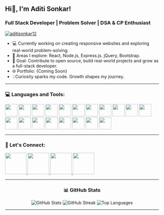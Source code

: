 ## Hi👋, I'm Aditi Sonkar!  <br> 
### Full Stack Developer | Problem Solver | DSA & CP Enthusiast<br> 

<p align="left"> 
  <a href="https://github.com/ryo-ma/github-profile-trophy">
    <img src="https://github-profile-trophy.vercel.app/?username=aditisonkar12" alt="aditisonkar12" />
  </a> 
</p>

<ul>
  <li>💻 Currently working on creating responsive websites and exploring real-world problem-solving.
 </li>
  <li>🚀 Areas I explore: React, Node.js, Express.js. jQuery, Bootstrap. 
</li>
  <li>🎯 Goal: Contribute to open source, build real-world projects and grow as a full-stack developer.
 </li>
  <li>🌐 Portfolio: {Coming Soon} 
 </li>
  <li>💡Curiosity sparks my code. Growth shapes my journey. </li>
</ul>

---

### 💻 Languages and Tools:

<p align="left">
  <img src="https://cdn.jsdelivr.net/gh/devicons/devicon/icons/cplusplus/cplusplus-original.svg" height="40" />
  <img src="https://cdn.jsdelivr.net/gh/devicons/devicon/icons/c/c-line.svg" height="40" />
  <img src="https://cdn.jsdelivr.net/gh/devicons/devicon/icons/python/python-original.svg" height="40" />
  <img src="https://cdn.jsdelivr.net/gh/devicons/devicon/icons/html5/html5-original.svg" height="40" />
  <img src="https://cdn.jsdelivr.net/gh/devicons/devicon/icons/css3/css3-original.svg" height="40" />
  <img src="https://cdn.jsdelivr.net/gh/devicons/devicon/icons/tailwindcss/tailwindcss-original.svg" height="40" />
  <img src="https://cdn.jsdelivr.net/gh/devicons/devicon/icons/javascript/javascript-original.svg" height="40" />
  <img src="https://cdn.jsdelivr.net/gh/devicons/devicon/icons/bootstrap/bootstrap-original.svg" height="40" />
  <img src="https://cdn.jsdelivr.net/gh/devicons/devicon/icons/react/react-original.svg" height="40" />
  <img src="https://cdn.jsdelivr.net/gh/devicons/devicon/icons/nodejs/nodejs-line.svg" height="40" />
  <img src="https://cdn.jsdelivr.net/gh/devicons/devicon/icons/express/express-original.svg" height="40" />
  <img src="https://cdn.jsdelivr.net/gh/devicons/devicon/icons/firebase/firebase-plain.svg" height="40" />
  <img src="https://cdn.jsdelivr.net/gh/devicons/devicon/icons/mysql/mysql-original.svg" height="40" />
  <img src="https://cdn.jsdelivr.net/gh/devicons/devicon/icons/git/git-original.svg" height="40" />
  <img src="https://cdn.jsdelivr.net/gh/devicons/devicon/icons/github/github-original.svg" height="40" />
  <img src="https://cdn.jsdelivr.net/gh/devicons/devicon/icons/gitlab/gitlab-original.svg" height="40" />
  <img src="https://cdn.jsdelivr.net/gh/devicons/devicon/icons/vercel/vercel-original.svg" height="40" />
  <img src="https://cdn.jsdelivr.net/gh/devicons/devicon@latest/icons/androidstudio/androidstudio-original.svg" height="40" />    
  <img src="https://cdn.jsdelivr.net/gh/devicons/devicon/icons/arduino/arduino-original.svg" height="40" />
</p>

---

### 🔗 Let's Connect:

<a href="https://linkedin.com/in/aditi-sonkar-1125262a4" target="_blank">
  <img src="https://img.shields.io/badge/LinkedIn-blue?style=flat&logo=linkedin" height="70" />
</a>

<a href="https://leetcode.com/u/aditisonkar_12/" target="_blank">
  <img src="https://img.shields.io/badge/LeetCode-FFA116?style=flat&logo=leetcode&logoColor=black" height="70" />
</a>

<a href="https://codeforces.com/profile/aditisonkar12" target="_blank">
  <img src="https://img.shields.io/badge/Codeforces-1F8ACB?style=flat&logo=codeforces&logoColor=white" height="70" />
</a>

<a href="https://www.codechef.com/users/aditisonkar12" target="_blank">
  <img src="https://img.shields.io/badge/CodeChef-fff200?style=flat&logo=codechef&logoColor=black" height="70" />
</a>

---

<div align="center">

### 📊 GitHub Stats

<img src="https://github-readme-stats-wheat-tau-89.vercel.app/api?username=aditisonkar12&show_icons=true&theme=tokyonight&hide_border=true" alt="GitHub Stats" />

<img src="https://github-readme-streak-stats-six-pink.vercel.app/?user=aditisonkar12&theme=tokyonight&hide_border=true" alt="GitHub Streak" />

<img src="https://github-readme-stats-wheat-tau-89.vercel.app/api/top-langs/?username=aditisonkar12&layout=compact&theme=tokyonight&hide_border=true" alt="Top Languages" />

</div>


---

